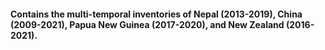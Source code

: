 #### Contains the multi-temporal inventories of Nepal (2013-2019), China (2009-2021), Papua New Guinea (2017-2020), and New Zealand (2016-2021).
